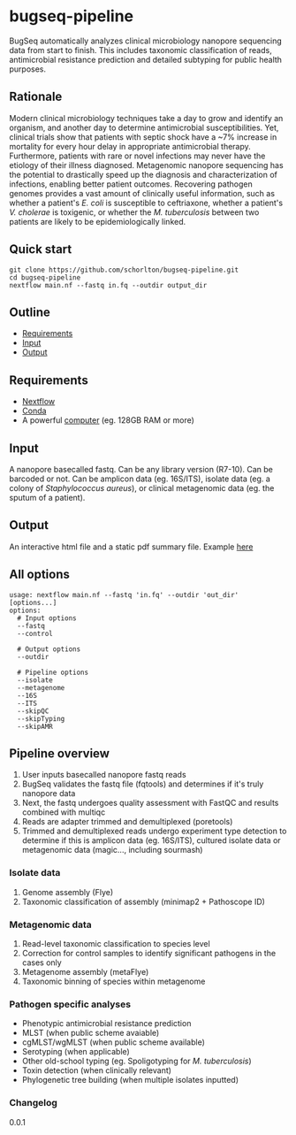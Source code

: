 # bugseq-pipeline
BugSeq automatically analyzes clinical microbiology nanopore sequencing data from start to finish. This includes taxonomic classification of reads, antimicrobial resistance prediction and detailed subtyping for public health purposes.

## Rationale
Modern clinical microbiology techniques take a day to grow and identify an organism, and another day to determine antimicrobial susceptibilities. Yet, clinical trials show that patients with septic shock have a ~7% increase in mortality for every hour delay in appropriate antimicrobial therapy. Furthermore, patients with rare or novel infections may never have the etiology of their illness diagnosed. Metagenomic nanopore sequencing has the potential to drastically speed up the diagnosis and characterization of infections, enabling better patient outcomes. Recovering pathogen genomes provides a vast amount of clinically useful information, such as whether a patient's *E. coli* is susceptible to ceftriaxone, whether a patient's *V. cholerae* is toxigenic, or whether the *M. tuberculosis* between two patients are likely to be epidemiologically linked.


## Quick start
```
git clone https://github.com/schorlton/bugseq-pipeline.git
cd bugseq-pipeline
nextflow main.nf --fastq in.fq --outdir output_dir
```
## Outline
* [Requirements](#requirements)
* [Input](#input)
* [Output](#output)

## Requirements
* [Nextflow](https://www.nextflow.io)
* [Conda](https://docs.conda.io/en/latest/miniconda.html)
* A powerful [computer](https://en.wikipedia.org/wiki/Computer) (eg. 128GB RAM or more)

## Input
A nanopore basecalled fastq. Can be any library version (R7-10). Can be barcoded or not. Can be amplicon data (eg. 16S/ITS), isolate data (eg. a colony of *Staphylococcus aureus*), or clinical metagenomic data (eg. the sputum of a patient).

## Output
An interactive html file and a static pdf summary file.
Example [here](https://en.wikipedia.org/wiki/Special:Random)

## All options
```
usage: nextflow main.nf --fastq 'in.fq' --outdir 'out_dir' [options...]
options:
  # Input options
  --fastq
  --control
  
  # Output options
  --outdir
  
  # Pipeline options
  --isolate
  --metagenome
  --16S
  --ITS
  --skipQC
  --skipTyping
  --skipAMR
```

## Pipeline overview
1. User inputs basecalled nanopore fastq reads
2. BugSeq validates the fastq file (fqtools) and determines if it's truly nanopore data
3. Next, the fastq undergoes quality assessment with FastQC and results combined with multiqc
4. Reads are adapter trimmed and demultiplexed (poretools)
5. Trimmed and demultiplexed reads undergo experiment type detection to determine if this is amplicon data (eg. 16S/ITS), cultured isolate data or metagenomic data (magic..., including sourmash)

### Isolate data
1. Genome assembly (Flye)
2. Taxonomic classification of assembly (minimap2 + Pathoscope ID)

### Metagenomic data
1. Read-level taxonomic classification to species level
2. Correction for control samples to identify significant pathogens in the cases only
3. Metagenome assembly (metaFlye)
4. Taxonomic binning of species within metagenome

### Pathogen specific analyses
  * Phenotypic antimicrobial resistance prediction
  * MLST (when public scheme avaiable)
  * cgMLST/wgMLST (when public scheme available)
  * Serotyping (when applicable)
  * Other old-school typing (eg. Spoligotyping for *M. tuberculosis*)
  * Toxin detection (when clinically relevant)
  * Phylogenetic tree building (when multiple isolates inputted)
  
### Changelog
0.0.1
